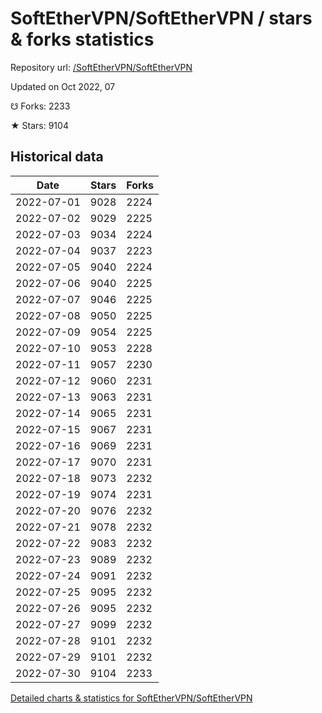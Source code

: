 # SoftEtherVPN/SoftEtherVPN / stars & forks statistics

Repository url: [/SoftEtherVPN/SoftEtherVPN](https://github.com/SoftEtherVPN/SoftEtherVPN)

Updated on Oct 2022, 07

☋ Forks: 2233

★ Stars: 9104

## Historical data
| Date | Stars | Forks |
|------|-------|-------|
| 2022-07-01 | 9028 | 2224 | 
| 2022-07-02 | 9029 | 2225 | 
| 2022-07-03 | 9034 | 2224 | 
| 2022-07-04 | 9037 | 2223 | 
| 2022-07-05 | 9040 | 2224 | 
| 2022-07-06 | 9040 | 2225 | 
| 2022-07-07 | 9046 | 2225 | 
| 2022-07-08 | 9050 | 2225 | 
| 2022-07-09 | 9054 | 2225 | 
| 2022-07-10 | 9053 | 2228 | 
| 2022-07-11 | 9057 | 2230 | 
| 2022-07-12 | 9060 | 2231 | 
| 2022-07-13 | 9063 | 2231 | 
| 2022-07-14 | 9065 | 2231 | 
| 2022-07-15 | 9067 | 2231 | 
| 2022-07-16 | 9069 | 2231 | 
| 2022-07-17 | 9070 | 2231 | 
| 2022-07-18 | 9073 | 2232 | 
| 2022-07-19 | 9074 | 2231 | 
| 2022-07-20 | 9076 | 2232 | 
| 2022-07-21 | 9078 | 2232 | 
| 2022-07-22 | 9083 | 2232 | 
| 2022-07-23 | 9089 | 2232 | 
| 2022-07-24 | 9091 | 2232 | 
| 2022-07-25 | 9095 | 2232 | 
| 2022-07-26 | 9095 | 2232 | 
| 2022-07-27 | 9099 | 2232 | 
| 2022-07-28 | 9101 | 2232 | 
| 2022-07-29 | 9101 | 2232 | 
| 2022-07-30 | 9104 | 2233 | 


[Detailed charts & statistics for SoftEtherVPN/SoftEtherVPN](https://reviewgithub.com/rep/SoftEtherVPN/SoftEtherVPN)
